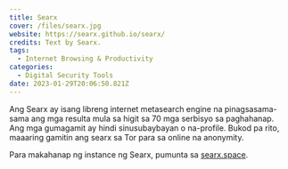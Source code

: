 ```yaml
---
title: Searx
cover: /files/searx.jpg
website: https://searx.github.io/searx/
credits: Text by Searx.
tags:
  - Internet Browsing & Productivity
categories:
  - Digital Security Tools
date: 2023-01-29T20:06:50.821Z
---
```

Ang Searx ay isang libreng internet metasearch engine na pinagsasama-sama ang mga resulta mula sa higit sa 70 mga serbisyo sa paghahanap. Ang mga gumagamit ay hindi sinusubaybayan o na-profile. Bukod pa rito, maaaring gamitin ang searx sa Tor para sa online na anonymity.

Para makahanap ng instance ng Searx, pumunta sa [searx.space](https://searx.space/).